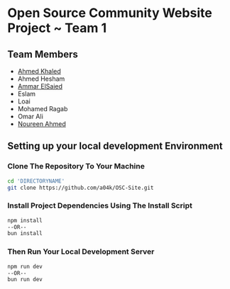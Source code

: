 # Open Source Community Website Project ~ Team 1

## Team Members
- [Ahmed Khaled](https://github.com/a04k/)
- Ahmed Hesham
- [Ammar ElSaied](https://github.com/Ammarrs)
- Eslam
- Loai
- Mohamed Ragab
- Omar Ali 
- [Noureen Ahmed](https://github.com/Noureen-Ahmed)

## Setting up your local development Environment

### Clone The Repository To Your Machine

```bash
cd 'DIRECTORYNAME'
git clone https://github.com/a04k/OSC-Site.git
```

### Install Project Dependencies Using The Install Script

```bash
npm install
--OR--
bun install
```

### Then Run Your Local Development Server

```bash
npm run dev
--OR--
bun run dev
```
